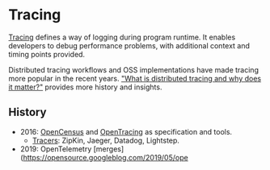 # Tracing

[Tracing](https://en.wikipedia.org/wiki/Tracing_(software)) defines a way of logging during program runtime. It enables developers to debug performance problems, with additional context and timing points provided. 

Distributed tracing workflows and OSS implementations have made tracing more popular in the recent years. ["What is distributed tracing and why does it matter?"](https://www.dynatrace.com/news/blog/what-is-distributed-tracing/) provides more history and insights.  

## History

- 2016: [OpenCensus](https://opencensus.io/) and [OpenTracing](https://opentracing.io/specification/) as specification and tools.
    - [Tracers](https://opentracing.io/docs/overview/tracers/): ZipKin, Jaeger, Datadog, Lightstep.
- 2019: OpenTelemetry [merges](https://opensource.googleblog.com/2019/05/ope